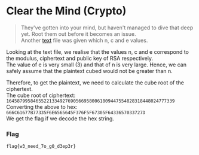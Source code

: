 # Clear the Mind (Crypto)  
  
  
> They've gotten into your mind, but haven't managed to dive that deep yet. Root them out before it becomes an issue.  
> Another [text](https://github.com/EnigmaEnvoy/2020-CTF-Writeups/blob/master/B01lers%20CTF/Clear%20the%20Mind/clearthemind-95675be185e30d19e6420e07d95142d1.txt) file was given which n, c and e values.  
  
  
Looking at the text file, we realise that the values n, c and e correspond to the modulus, ciphertext and public key of RSA respectively.  
The value of e is very small (3) and that of n is very large. Hence, we can safely assume that the plaintext cubed would not be greater than n.  
  
  
Therefore, to get the plaintext, we need to calculate the cube root of the ciphertext.  
The cube root of ciphertext: `164587995846552213349276905669580061809447554828318448024777339`  
Converting the above to hex: `666C61677B77335F6E6565645F376F5F67305F6433657033727D`  
We get the flag if we decode the hex string.  
  
  
### Flag
`flag{w3_need_7o_g0_d3ep3r}`
